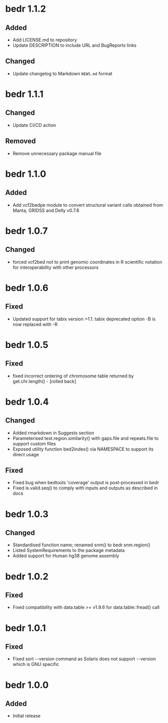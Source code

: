 # bedr 1.1.2


## Added

- Add LICENSE.md to repository
- Update DESCRIPTION to include URL and BugReports links

## Changed

- Update changelog to Markdown `NEWS.md` format 


# bedr 1.1.1


## Changed

- Update CI/CD action

## Removed

- Remove unnecessary package manual file


# bedr 1.1.0


## Added

- Add vcf2bedpe module to convert structural variant calls obtained from Manta, GRIDSS and Delly v0.7.8


# bedr 1.0.7


## Changed

- forced vcf2bed not to print genomic coordinates in R scientific notation for interoperability with other processors


# bedr 1.0.6


## Fixed

- Updated support for tabix version >1.1. tabix deprecated option -B is now replaced with -R <regions file>


# bedr 1.0.5


## Fixed

- fixed incorrect ordering of chromosome table returned by get.chr.length() - [rolled back]


# bedr 1.0.4


## Changed

- Added rmarkdown in Suggests section
- Parameterised test.region.similarity() with gaps.file and repeats.file to support custom files
- Exposed utility function bed2index() via NAMESPACE to support its direct usage

## Fixed

- Fixed bug when bedtools 'coverage' output is post-processed in bedr
- Fixed is.valid.seq() to comply with inputs and outputs as described in docs


# bedr 1.0.3


## Changed

- Standardised function name; renamed snm() to bedr.snm.region()
- Listed SystemRequirements to the package metadata
- Added support for Human hg38 genome assembly


# bedr 1.0.2


## Fixed

- Fixed compatibility with data.table >= v1.9.6 for data.table::fread() call 


# bedr 1.0.1


## Fixed

- Fixed sort --version command as Solaris does not support --version which is GNU specific


# bedr 1.0.0

## Added

- Initial release
